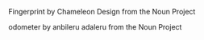 Fingerprint by Chameleon Design from the Noun Project

odometer by anbileru adaleru from the Noun Project